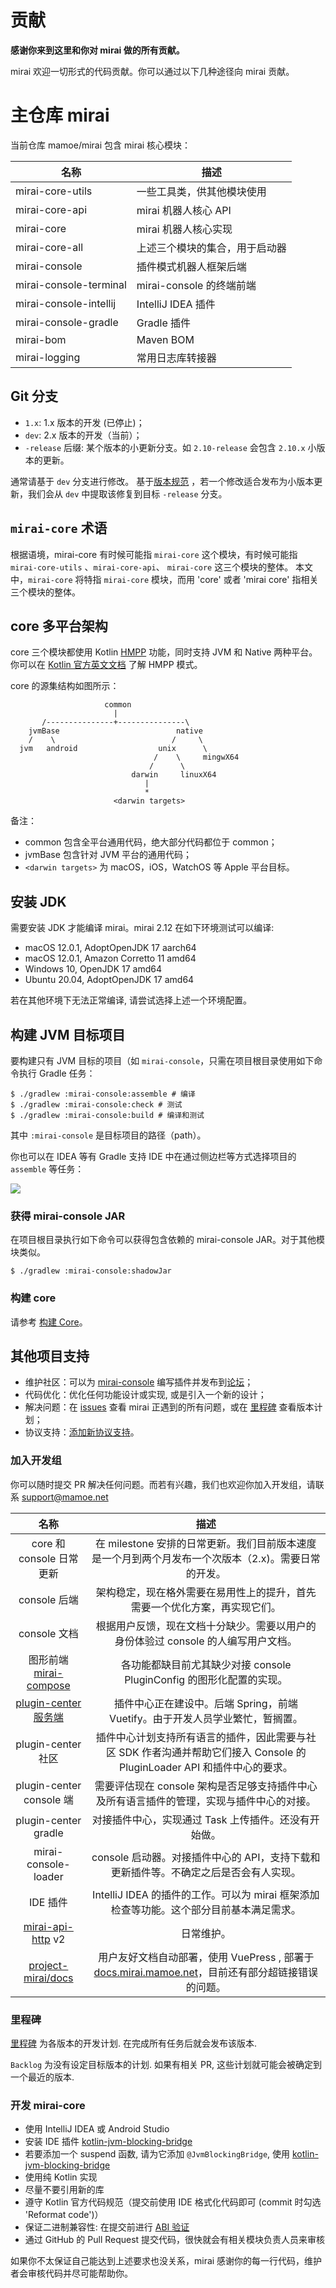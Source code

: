 # 贡献

**感谢你来到这里和你对 mirai 做的所有贡献。**

mirai 欢迎一切形式的代码贡献。你可以通过以下几种途径向 mirai 贡献。

[mirai-core-api]: ../../mirai-core-api

[mirai-core-utils]: ../../mirai-core-utils

[mirai-core]: ../../mirai-core

[mirai-console]: ../../mirai-console/backend/mirai-console

[mirai-console-integration-test]: ../../mirai-console/backend/integration-test

[mirai-console-codegen]: ../../mirai-console/backend/codegen

[mirai-console-terminal]: ../../mirai-console/frontend/mirai-console-terminal

[mirai-conosle-compiler-annotations]: ../../mirai-console/tools/compiler-annotations

[mirai-conosle-compiler-common]: ../../mirai-console/tools/compiler-common

[mirai-conosle-intellij]: ../../mirai-console/tools/intellij-plugin

[mirai-conosle-gradle]: ../../mirai-console/tools/gradle-plugin

[mirai-bom]: ../../mirai-bom

[mirai-dokka]: ../../mirai-dokka

[mirai-core-all]: ../../mirai-core-all

[mirai-logging]: ../../logging/

[mirai-logging-log4j2]: ../../logging/mirai-logging-log4j2

[mirai-logging-slf4j]: ../../logging/mirai-logging-slf4j

[mirai-logging-slf4j-simple]: ../../logging/mirai-logging-slf4j-simple

[mirai-logging-slf4j-logback]: ../../logging/mirai-logging-slf4j-logback

# 主仓库 mirai

当前仓库 mamoe/mirai 包含 mirai 核心模块：

| 名称                     | 描述                  |
|------------------------|---------------------|
| mirai-core-utils       | 一些工具类，供其他模块使用       |
| mirai-core-api         | mirai 机器人核心 API     |
| mirai-core             | mirai 机器人核心实现       |
| mirai-core-all         | 上述三个模块的集合，用于启动器     |
| mirai-console          | 插件模式机器人框架后端         |
| mirai-console-terminal | mirai-console 的终端前端 |
| mirai-console-intellij | IntelliJ IDEA 插件    |
| mirai-console-gradle   | Gradle 插件           |
| mirai-bom              | Maven BOM           |
| mirai-logging          | 常用日志库转接器            |

## Git 分支

- `1.x`: 1.x 版本的开发 (已停止)；
- `dev`: 2.x 版本的开发（当前）；
- `-release` 后缀: 某个版本的小更新分支。如 `2.10-release` 会包含 `2.10.x` 小版本的更新。

通常请基于 `dev` 分支进行修改。
基于[版本规范](../Evolution.md#版本规范)
，若一个修改适合发布为小版本更新，我们会从 `dev` 中提取该修复到目标 `-release` 分支。

## `mirai-core` 术语

根据语境，mirai-core 有时候可能指 `mirai-core` 这个模块，有时候可能指 `mirai-core-utils`
、`mirai-core-api`、 `mirai-core` 这三个模块的整体。
本文中，`mirai-core` 将特指 `mirai-core` 模块，而用 'core' 或者 'mirai core'
指相关三个模块的整体。

## core 多平台架构

[HMPP]: https://kotlinlang.org/docs/multiplatform-discover-project.html

core 三个模块都使用 Kotlin [HMPP] 功能，同时支持 JVM 和 Native
两种平台。你可以在 [Kotlin 官方英文文档][HMPP] 了解 HMPP 模式。

core 的源集结构如图所示：

```
                     common
                       |
       /---------------+---------------\
    jvmBase                          native
    /    \                          /     \
  jvm   android                  unix      \
                                /    \     mingwX64
                               /      \
                           darwin     linuxX64
                              |
                              *
                       <darwin targets>
```

备注：

- common 包含全平台通用代码，绝大部分代码都位于 common；
- jvmBase 包含针对 JVM 平台的通用代码；
- `<darwin targets>` 为 macOS，iOS，WatchOS 等 Apple 平台目标。

## 安装 JDK

需要安装 JDK 才能编译 mirai。mirai 2.12 在如下环境测试可以编译:

- macOS 12.0.1, AdoptOpenJDK 17 aarch64
- macOS 12.0.1, Amazon Corretto 11 amd64
- Windows 10, OpenJDK 17 amd64
- Ubuntu 20.04, AdoptOpenJDK 17 amd64

若在其他环境下无法正常编译, 请尝试选择上述一个环境配置。

## 构建 JVM 目标项目

要构建只有 JVM 目标的项目（如 `mirai-console`，只需在项目根目录使用如下命令执行 Gradle 任务：

```shell
$ ./gradlew :mirai-console:assemble # 编译
$ ./gradlew :mirai-console:check # 测试
$ ./gradlew :mirai-console:build # 编译和测试
```

其中 `:mirai-console` 是目标项目的路径（path）。

你也可以在 IDEA 等有 Gradle 支持 IDE 中在通过侧边栏等方式选择项目的 `assemble` 等任务：

![](images/run-gradle-tasks-in-idea.png)

### 获得 mirai-console JAR

在项目根目录执行如下命令可以获得包含依赖的 mirai-console JAR。对于其他模块类似。

```shell
$ ./gradlew :mirai-console:shadowJar
```

### 构建 core

请参考 [构建 Core](BuildingCore.md)。

## 其他项目支持

- 维护社区：可以为 [mirai-console](/mirai-console)
  编写插件并发布到[论坛](https://mirai.mamoe.net/)；
- 代码优化：优化任何功能设计或实现, 或是引入一个新的设计；
- 解决问题：在 [issues](https://github.com/mamoe/mirai/issues) 查看 mirai
  正遇到的所有问题，或在 [里程碑](https://github.com/mamoe/mirai/milestones) 查看版本计划；
- 协议支持：[添加新协议支持](ImplementingProtocol.md)。

### 加入开发组

你可以随时提交 PR 解决任何问题。而若有兴趣，我们也欢迎你加入开发组，请联系 support@mamoe.net

[mirai-compose]: https://github.com/sonder-joker/mirai-compose

[plugin-center 服务端]: https://github.com/project-mirai/mirai-plugin-center

[mirai-api-http]: https://github.com/project-mirai/mirai-api-http

[project-mirai/docs]: https://github.com/project-mirai/docs

[docs.mirai.mamoe.net]: https://docs.mirai.mamoe.net

|           名称            |                                      描述                                      |
|:-----------------------:|:----------------------------------------------------------------------------:|
|   core 和 console 日常更新   |          在 milestone 安排的日常更新。我们目前版本速度是一个月到两个月发布一个次版本（2.x)。需要日常的开发。           |
|       console 后端        |                    架构稳定，现在格外需要在易用性上的提升，首先需要一个优化方案，再实现它们。                     |
|       console 文档        |                根据用户反馈，现在文档十分缺少。需要以用户的身份体验过 console 的人编写用户文档。                 |
|  图形前端 [mirai-compose]   |                各功能都缺目前尤其缺少对接 console PluginConfig 的图形化配置的实现。                 |
|   [plugin-center 服务端]   |                插件中心正在建设中。后端 Spring，前端 Vuetify。由于开发人员学业繁忙，暂搁置。                |
|    plugin-center 社区     | 插件中心计划支持所有语言的插件，因此需要与社区 SDK 作者沟通并帮助它们接入 Console 的 PluginLoader API 和插件中心的要求。 |
| plugin-center console 端 |              需要评估现在 console 架构是否足够支持插件中心及所有语言插件的管理，实现与插件中心的对接。               |
|  plugin-center gradle   |                        对接插件中心，实现通过 Task 上传插件。还没有开始做。                         |
|  mirai-console-loader   |               console 启动器。对接插件中心的 API，支持下载和更新插件等。不确定之后是否会有人实现。               |
|         IDE 插件          |            IntelliJ IDEA 的插件的工作。可以为 mirai 框架添加检查等功能。这个部分目前基本满足需求。            |
|   [mirai-api-http] v2   |                                    日常维护。                                     |
|  [project-mirai/docs]   |     用户友好文档自动部署，使用 VuePress , 部署于 [docs.mirai.mamoe.net]，目前还有部分超链接错误的问题。      |

### 里程碑

[里程碑](https://github.com/mamoe/mirai/milestones) 为各版本的开发计划.
在完成所有任务后就会发布该版本.

`Backlog` 为没有设定目标版本的计划. 如果有相关 PR, 这些计划就可能会被确定到一个最近的版本.

### 开发 mirai-core

- 使用 IntelliJ IDEA 或 Android Studio
- 安装 IDE
  插件 [kotlin-jvm-blocking-bridge](https://github.com/Him188/kotlin-jvm-blocking-bridge/blob/master/README-chs.md#%E5%AE%89%E8%A3%85-intellij-idea-%E6%88%96-android-studio-%E6%8F%92%E4%BB%B6)
- 若要添加一个 suspend 函数, 请为它添加 `@JvmBlockingBridge`,
  使用 [kotlin-jvm-blocking-bridge](https://github.com/mamoe/kotlin-jvm-blocking-bridge/blob/master/README-chs.md)
- 使用纯 Kotlin 实现
- 尽量不要引用新的库
- 遵守 Kotlin 官方代码规范（提交前使用 IDE 格式化代码即可 (commit 时勾选 'Reformat code')）
- 保证二进制兼容性: 在提交前进行 [ABI 验证](VerifyingABI.md)
- 通过 GitHub 的 Pull Request 提交代码，很快就会有相关模块负责人员来审核

如果你不太保证自己能达到上述要求也没关系，mirai 感谢你的每一行代码，维护者会审核代码并尽可能帮助你。

